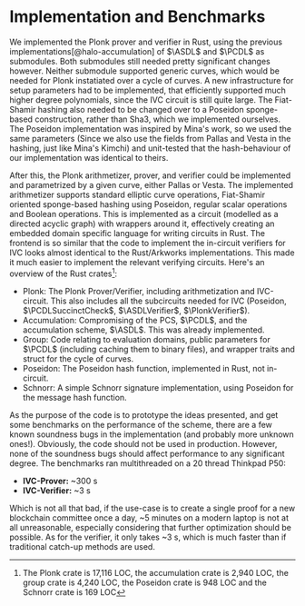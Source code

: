 # Implementation and Benchmarks

We implemented the Plonk prover and verifier in Rust, using the previous
implementations[@halo-accumulation] of $\ASDL$ and $\PCDL$ as submodules. Both
submodules still needed pretty significant changes however. Neither submodule
supported generic curves, which would be needed for Plonk instatiated
over a cycle of curves. A new infrastructure for setup parameters had to
be implemented, that efficiently supported much higher degree polynomials,
since the IVC circuit is still quite large. The Fiat-Shamir hashing also
needed to be changed over to a Poseidon sponge-based construction, rather
than Sha3, which we implemented ourselves. The Poseidon implementation was
inspired by Mina's work, so we used the same parameters (Since we also use
the fields from Pallas and Vesta in the hashing, just like Mina's Kimchi)
and unit-tested that the hash-behaviour of our implementation was identical
to theirs.

After this, the Plonk arithmetizer, prover, and verifier could be implemented
and parametrized by a given curve, either Pallas or Vesta. The implemented
arithmetizer supports standard elliptic curve operations, Fiat-Shamir oriented
sponge-based hashing using Poseidon, regular scalar operations and Boolean
operations. This is implemented as a circuit (modelled as a directed acyclic
graph) with wrappers around it, effectively creating an embedded domain
specific language for writing circuits in Rust. The frontend is so similar
that the code to implement the in-circuit verifiers for IVC looks almost
identical to the Rust/Arkworks implementations. This made it much easier to
implement the relevant verifying circuits. Here's an overview of the Rust
crates[^loc]:

- Plonk: The Plonk Prover/Verifier, including arithmetization
  and IVC-circuit. This also includes all the subcircuits needed for IVC
  (Poseidon, $\PCDLSuccinctCheck$, $\ASDLVerifier$, $\PlonkVerifier$).
- Accumulation: Compromising of the PCS, $\PCDL$, and the
  accumulation scheme, $\ASDL$. This was already implemented.
- Group: Code relating to evaluation domains, public parameters
  for $\PCDL$ (including caching them to binary files), and wrapper traits
  and struct for the cycle of curves.
- Poseidon: The Poseidon hash function, implemented in Rust,
  not in-circuit.
- Schnorr: A simple Schnorr signature implementation, using Poseidon
  for the message hash function.

As the purpose of the code is to prototype the ideas presented, and get some
benchmarks on the performance of the scheme, there are a few known soundness
bugs in the implementation (and probably more unknown ones!). Obviously,
the code should not be used in production. However, none of the soundness
bugs should affect performance to any significant degree. The benchmarks
ran multithreaded on a 20 thread Thinkpad P50:

- **IVC-Prover:** ~300 s
- **IVC-Verifier:** ~3 s

Which is not all that bad, if the use-case is to create a single proof for
a new blockchain committee once a day, ~5 minutes on a modern laptop is not
at all unreasonable, especially considering that further optimization should
be possible. As for the verifier, it only takes ~3 s, which is much faster
than if traditional catch-up methods are used.

[^loc]: The Plonk crate is 17,116 LOC, the accumulation crate is 2,940 LOC,
the group crate is 4,240 LOC, the Poseidon crate is 948 LOC and the Schnorr
crate is 169 LOC
